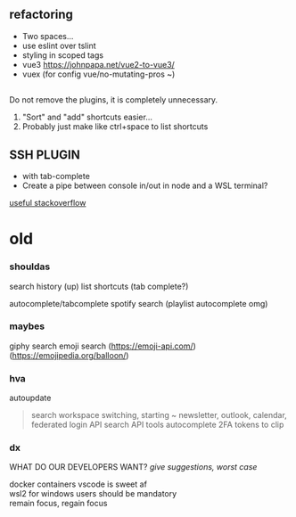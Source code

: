## refactoring
- Two spaces...
- use eslint over tslint
- styling in scoped tags
- vue3 https://johnpapa.net/vue2-to-vue3/
- vuex (for config vue/no-mutating-pros ~)


##
Do not remove the plugins, it is completely unnecessary.

1. "Sort" and "add" shortcuts easier...
2. Probably just make like ctrl+space to list shortcuts

## SSH PLUGIN
- with tab-complete
- Create a pipe between console in/out in node and a WSL terminal?

[useful stackoverflow](https://stackoverflow.com/questions/5649891/node-js-sending-key-shortcuts-to-child-process)  


old
================

### shouldas
search history (up)
list shortcuts (tab complete?)

autocomplete/tabcomplete
spotify search (playlist autocomplete omg)

### maybes
giphy search
emoji search (https://emoji-api.com/) (https://emojipedia.org/balloon/)


### hva
autoupdate

> search
> workspace switching, starting ~
> newsletter, outlook, calendar, 
> federated login
> API search
> API tools autocomplete
> 2FA tokens to clip



### dx
WHAT DO OUR DEVELOPERS WANT?
_give suggestions, worst case_

docker containers vscode is sweet af  
wsl2 for windows users should be mandatory  
remain focus, regain focus